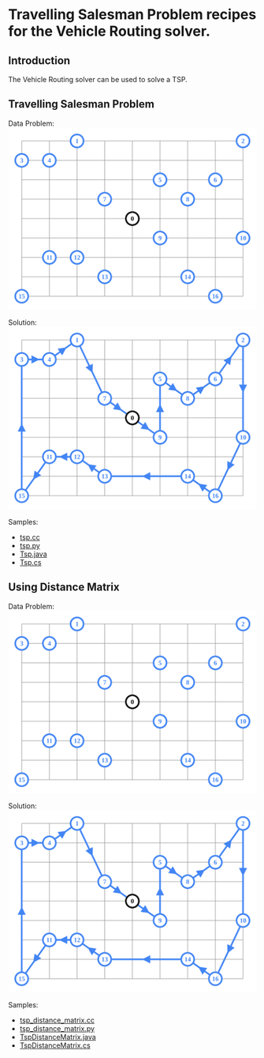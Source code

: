 # Travelling Salesman Problem recipes for the Vehicle Routing solver.

## Introduction

The Vehicle Routing solver can be used to solve a TSP.

## Travelling Salesman Problem
Data Problem:
![problem](tsp.svg)

Solution:
![solution](tsp_solution.svg)

Samples:
* [tsp.cc](../samples/tsp.cc)
* [tsp.py](../samples/tsp.py)
* [Tsp.java](../samples/Tsp.java)
* [Tsp.cs](../samples/Tsp.cs)

## Using Distance Matrix
Data Problem:
![problem](tsp_distance_matrix.svg)

Solution:
![solution](tsp_distance_matrix_solution.svg)

Samples:
* [tsp_distance_matrix.cc](../samples/tsp_distance_matrix.cc)
* [tsp_distance_matrix.py](../samples/tsp_distance_matrix.py)
* [TspDistanceMatrix.java](../samples/TspDistanceMatrix.java)
* [TspDistanceMatrix.cs](../samples/TspDistanceMatrix.cs)

